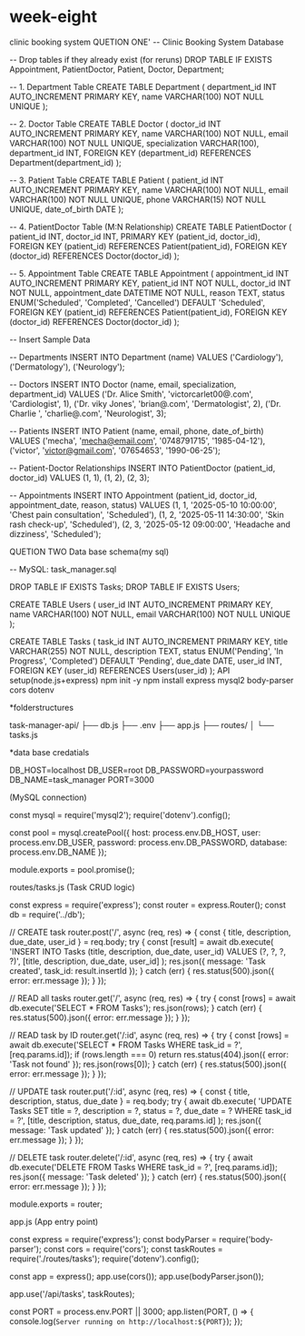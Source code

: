 # week-eight
clinic booking system
QUETION ONE'
-- Clinic Booking System Database

-- Drop tables if they already exist (for reruns)
DROP TABLE IF EXISTS Appointment, PatientDoctor, Patient, Doctor, Department;

-- 1. Department Table
CREATE TABLE Department (
    department_id INT AUTO_INCREMENT PRIMARY KEY,
    name VARCHAR(100) NOT NULL UNIQUE
);

-- 2. Doctor Table
CREATE TABLE Doctor (
    doctor_id INT AUTO_INCREMENT PRIMARY KEY,
    name VARCHAR(100) NOT NULL,
    email VARCHAR(100) NOT NULL UNIQUE,
    specialization VARCHAR(100),
    department_id INT,
    FOREIGN KEY (department_id) REFERENCES Department(department_id)
);

-- 3. Patient Table
CREATE TABLE Patient (
    patient_id INT AUTO_INCREMENT PRIMARY KEY,
    name VARCHAR(100) NOT NULL,
    email VARCHAR(100) NOT NULL UNIQUE,
    phone VARCHAR(15) NOT NULL UNIQUE,
    date_of_birth DATE
);

-- 4. PatientDoctor Table (M:N Relationship)
CREATE TABLE PatientDoctor (
    patient_id INT,
    doctor_id INT,
    PRIMARY KEY (patient_id, doctor_id),
    FOREIGN KEY (patient_id) REFERENCES Patient(patient_id),
    FOREIGN KEY (doctor_id) REFERENCES Doctor(doctor_id)
);

-- 5. Appointment Table
CREATE TABLE Appointment (
    appointment_id INT AUTO_INCREMENT PRIMARY KEY,
    patient_id INT NOT NULL,
    doctor_id INT NOT NULL,
    appointment_date DATETIME NOT NULL,
    reason TEXT,
    status ENUM('Scheduled', 'Completed', 'Cancelled') DEFAULT 'Scheduled',
    FOREIGN KEY (patient_id) REFERENCES Patient(patient_id),
    FOREIGN KEY (doctor_id) REFERENCES Doctor(doctor_id)
);

-- Insert Sample Data

-- Departments
INSERT INTO Department (name) VALUES 
('Cardiology'),
('Dermatology'),
('Neurology');

-- Doctors
INSERT INTO Doctor (name, email, specialization, department_id) VALUES
('Dr. Alice Smith', 'victorcarlet00@.com', 'Cardiologist', 1),
('Dr. viky Jones', 'brian@.com', 'Dermatologist', 2),
('Dr. Charlie ', 'charlie@.com', 'Neurologist', 3);

-- Patients
INSERT INTO Patient (name, email, phone, date_of_birth) VALUES
('mecha', 'mecha@email.com', '0748791715', '1985-04-12'),
('victor', 'victor@gmail.com', '07654653', '1990-06-25');

-- Patient-Doctor Relationships
INSERT INTO PatientDoctor (patient_id, doctor_id) VALUES
(1, 1),
(1, 2),
(2, 3);

-- Appointments
INSERT INTO Appointment (patient_id, doctor_id, appointment_date, reason, status) VALUES
(1, 1, '2025-05-10 10:00:00', 'Chest pain consultation', 'Scheduled'),
(1, 2, '2025-05-11 14:30:00', 'Skin rash check-up', 'Scheduled'),
(2, 3, '2025-05-12 09:00:00', 'Headache and dizziness', 'Scheduled');

QUETION TWO
Data base schema(my sql)

-- MySQL: task_manager.sql

DROP TABLE IF EXISTS Tasks;
DROP TABLE IF EXISTS Users;

CREATE TABLE Users (
    user_id INT AUTO_INCREMENT PRIMARY KEY,
    name VARCHAR(100) NOT NULL,
    email VARCHAR(100) NOT NULL UNIQUE
);

CREATE TABLE Tasks (
    task_id INT AUTO_INCREMENT PRIMARY KEY,
    title VARCHAR(255) NOT NULL,
    description TEXT,
    status ENUM('Pending', 'In Progress', 'Completed') DEFAULT 'Pending',
    due_date DATE,
    user_id INT,
    FOREIGN KEY (user_id) REFERENCES Users(user_id)
);
API setup(node.js+express)
npm init -y
npm install express mysql2 body-parser cors dotenv

*folderstructures

task-manager-api/
├── db.js
├── .env
├── app.js
├── routes/
│   └── tasks.js

*data base credatials

DB_HOST=localhost
DB_USER=root
DB_PASSWORD=yourpassword
DB_NAME=task_manager
PORT=3000

 (MySQL connection)

 const mysql = require('mysql2');
require('dotenv').config();

const pool = mysql.createPool({
  host: process.env.DB_HOST,
  user: process.env.DB_USER,
  password: process.env.DB_PASSWORD,
  database: process.env.DB_NAME
});

module.exports = pool.promise();

routes/tasks.js (Task CRUD logic)

const express = require('express');
const router = express.Router();
const db = require('../db');

// CREATE task
router.post('/', async (req, res) => {
  const { title, description, due_date, user_id } = req.body;
  try {
    const [result] = await db.execute(
      'INSERT INTO Tasks (title, description, due_date, user_id) VALUES (?, ?, ?, ?)',
      [title, description, due_date, user_id]
    );
    res.json({ message: 'Task created', task_id: result.insertId });
  } catch (err) {
    res.status(500).json({ error: err.message });
  }
});

// READ all tasks
router.get('/', async (req, res) => {
  try {
    const [rows] = await db.execute('SELECT * FROM Tasks');
    res.json(rows);
  } catch (err) {
    res.status(500).json({ error: err.message });
  }
});

// READ task by ID
router.get('/:id', async (req, res) => {
  try {
    const [rows] = await db.execute('SELECT * FROM Tasks WHERE task_id = ?', [req.params.id]);
    if (rows.length === 0) return res.status(404).json({ error: 'Task not found' });
    res.json(rows[0]);
  } catch (err) {
    res.status(500).json({ error: err.message });
  }
});

// UPDATE task
router.put('/:id', async (req, res) => {
  const { title, description, status, due_date } = req.body;
  try {
    await db.execute(
      'UPDATE Tasks SET title = ?, description = ?, status = ?, due_date = ? WHERE task_id = ?',
      [title, description, status, due_date, req.params.id]
    );
    res.json({ message: 'Task updated' });
  } catch (err) {
    res.status(500).json({ error: err.message });
  }
});

// DELETE task
router.delete('/:id', async (req, res) => {
  try {
    await db.execute('DELETE FROM Tasks WHERE task_id = ?', [req.params.id]);
    res.json({ message: 'Task deleted' });
  } catch (err) {
    res.status(500).json({ error: err.message });
  }
});

module.exports = router;

app.js (App entry point)

const express = require('express');
const bodyParser = require('body-parser');
const cors = require('cors');
const taskRoutes = require('./routes/tasks');
require('dotenv').config();

const app = express();
app.use(cors());
app.use(bodyParser.json());

app.use('/api/tasks', taskRoutes);

const PORT = process.env.PORT || 3000;
app.listen(PORT, () => {
  console.log(`Server running on http://localhost:${PORT}`);
});





